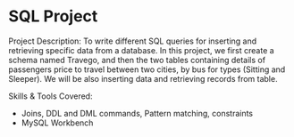 # SQL Project

Project Description:
To write different SQL queries for inserting and retrieving specific data from a database. In this project, we first create a schema named Travego, and then the two tables containing details of passengers price to travel between two cities,  by bus for types (Sitting and Sleeper). We will be also inserting data and retrieving records from table.

Skills & Tools Covered:
- Joins, DDL and DML commands, Pattern matching, constraints 
- MySQL Workbench


